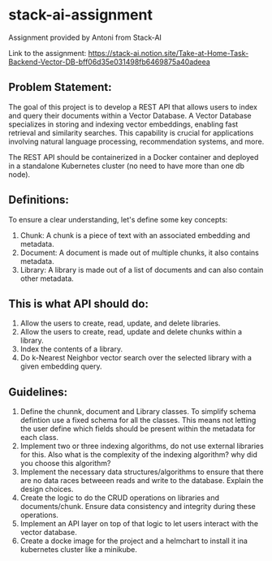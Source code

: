 # stack-ai-assignment
Assignment provided by Antoni from Stack-AI

Link to the assignment: https://stack-ai.notion.site/Take-at-Home-Task-Backend-Vector-DB-bff06d35e031498fb6469875a40adeea

## Problem Statement:
The goal of this project is to develop a REST API that allows users to index and query their documents within a Vector Database. A Vector Database specializes in storing and indexing vector embeddings, enabling fast retrieval and similarity searches. This capability is crucial for applications involving natural language processing, recommendation systems, and more.

The REST API should be containerized in a Docker container and deployed in a standalone Kubernetes cluster (no need to have more than one db node).

## Definitions:

To ensure a clear understanding, let's define some key concepts:

1. Chunk: A chunk is a piece of text with an associated embedding and metadata.
2. Document: A document is made out of multiple chunks, it also contains metadata.
3. Library: A library is made out of a list of documents and can also contain other metadata.

## This is what API should do:

1. Allow the users to create, read, update, and delete libraries.
2. Allow the users to create, read, update and delete chunks within a library.
3. Index the contents of a library.
4. Do k-Nearest Neighbor vector search over the selected library with a given embedding query.

## Guidelines:

1. Define the chunnk, document and Library classes. To simplify schema defintion use a fixed schema for all the classes. This means not letting the user define which fields should be present within the metadata for each class. 
2. Implement two or three indexing algorithms, do not use external libraries for this. Also what is the complexity of the indexing algorithm? why did you choose this algorithm?
3. Implement the necessary data structures/algorithms to ensure that there are no data races betweeen reads and write to the database. Explain the design choices.
4. Create the logic to do the CRUD operations on libraries and documents/chunk. Ensure data consistency and integrity during these operations.
5. Implement an API layer on top of that logic to let users interact with the vector database.
6. Create a docke image for the project and a helmchart to install it ina kubernetes cluster like a minikube.

